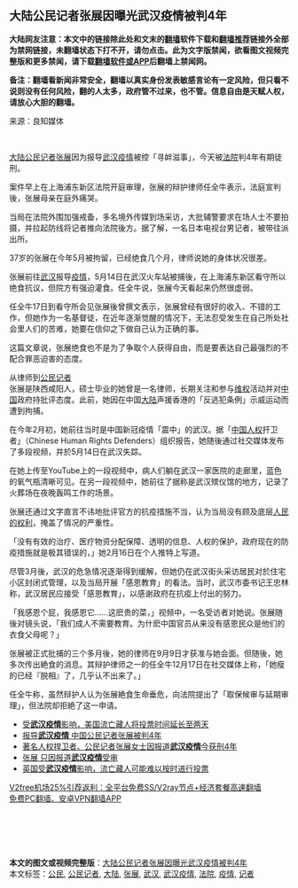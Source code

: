  <h2>大陆公民记者张展因曝光武汉疫情被判4年</h2> <p class="notice"><b>大陆网友注意：本文中的链接除此处和文末的<a href="https://github.com/bannedbook/fanqiang" >翻墙</a>软件下载和<a href="https://github.com/killgcd/justmysocks/blob/master/README.md">翻墙推荐</a>链接外全部为禁网链接，未翻墙状态下打不开，请勿点击。此为文字版禁闻，欲看图文视频完整版和更多禁闻，请下载<a href="https://github.com/bannedbook/fanqiang">翻墙软件或APP</a>后翻墙上禁闻网。</p><p>备注：翻墙看新闻非常安全，翻墙以真实身份发表敏感言论有一定风险，但只看不说则没有任何风险，翻的人太多，政府管不过来，也不管。信息自由是天赋人权，请放心大胆的翻墙。</b></p>  <div class="entry"> <p>来源：良知媒体</p> <p></br></p> <p><span class='wp_keywordlink_affiliate'><a href="https://www.bannedbook.org/" title="大陆" target="_blank">大陆</a></span><a href="https://www.bannedbook.org/bnews/tag/%e5%85%ac%e6%b0%91/" class="st_tag internal_tag" rel="tag" title="标签 公民 下的日志">公民</a><a href="https://www.bannedbook.org/bnews/tag/%E8%AE%B0%E8%80%85/" class="st_tag internal_tag" rel="tag" title="标签 记者 下的日志">记者</a><a href="https://www.bannedbook.org/bnews/tag/%e5%bc%a0%e5%b1%95/" class="st_tag internal_tag" rel="tag" title="标签 张展 下的日志">张展</a>因为报导<a href="https://www.bannedbook.org/bnews/tag/%e6%ad%a6%e6%b1%89%e7%96%ab%e6%83%85/" class="st_tag internal_tag" rel="tag" title="标签 武汉疫情 下的日志">武汉疫情</a>被控「寻衅滋事」，今天被<a href="https://www.bannedbook.org/bnews/tag/%e6%b3%95%e9%99%a2/" class="st_tag internal_tag" rel="tag" title="标签 法院 下的日志">法院</a>判4年有期徒刑。</p> <p>案件早上在上海浦东新区法院开庭审理，张展的辩护律师任全牛表示，法庭宣判後，张展母亲在庭外痛哭。</p>  <p>当局在法院外围加强戒备，多名境外传媒到场采访，大批辅警要求在场人士不要拍摄，并拉起防线将记者推向法院後方。据了解，一名日本电视台男记者，被带往派出所。</p> <p>37岁的张展在今年5月被拘留，已经绝食几个月，律师说她的身体状况很差。</p> <p>张展前往<a href="https://www.bannedbook.org/bnews/tag/%e6%ad%a6%e6%b1%89/" class="st_tag internal_tag" rel="tag" title="标签 武汉 下的日志">武汉</a>报导<a href="https://www.bannedbook.org/bnews/tag/%E7%96%AB%E6%83%85/" class="st_tag internal_tag" rel="tag" title="标签 疫情 下的日志">疫情</a>，5月14日在武汉火车站被捕後，在上海浦东新区看守所以绝食抗议，但院方有强迫灌食。任全牛说，张展今天看起来仍然很虚弱。</p> <p>任全牛17日到看守所会见张展後曾撰文表示，张展曾经有很好的收入、不错的工作，但她作为一名基督徒，在近年逐渐觉醒的情况下，无法忍受发生在自己所处社会里人们的苦难，她要在信仰之下做自己认为正确的事。</p>  <p>这篇文章说，张展绝食也不是为了争取个人获得自由，而是要表达自己最强烈的不配合罪恶迫害的态度。</p> <p>从律师到<a href="https://www.bannedbook.org/bnews/tag/%E5%85%AC%E6%B0%91%E8%AE%B0%E8%80%85/" class="st_tag internal_tag" rel="tag" title="标签 公民记者 下的日志">公民记者</a><br />张展是陕西咸阳人，硕士毕业的她曾是一名律师，长期关注和参与<span class='wp_keywordlink_affiliate'><a href="https://www.bannedbook.org/bnews/weiquan/" title="维权" target="_blank">维权</a></span>活动并对<span class='wp_keywordlink_affiliate'><a href="https://www.bannedbook.org/" title="中国" target="_blank">中国</a></span>政府持批评态度。此前，她因在中国<a href="https://www.bannedbook.org/bnews/tag/%e5%a4%a7%e9%99%86/" class="st_tag internal_tag" rel="tag" title="标签 大陆 下的日志">大陆</a>声援香港的「反逃犯条例」示威运动而遭到拘捕。</p> <p>在今年2月初，她前往当时是中国新冠疫情「震中」的武汉。据「<span class='wp_keywordlink'><a href="https://www.bannedbook.org/forum20/" title="中国人权论坛" target="_blank">中国人权</a></span>扞卫者」（Chinese Human Rights Defenders）组织报告，她随後通过社交媒体发布了多段视频，并於5月14日在武汉失踪。</p> <p>在她上传至YouTube上的一段视频中，病人们躺在武汉一家医院的走廊里，蓝色的氧气瓶清晰可见。在另一段视频中，她前往了据称是武汉殡仪馆的地方，记录了火葬场在夜晚轰鸣工作的场景。</p>  <p>张展还通过文字直言不讳地批评官方的抗疫措施不当，认为当局没有顾及底层<span class='wp_keywordlink'><a href="https://www.bannedbook.org/forum2/topic799.html" title="《人民的权利──个人自由与权利法案》" target="_blank">人民的权利</a></span>，掩盖了情况的严重性。</p> <p>「没有有效的治疗、医疗物资分配保障、透明的信息、人权的保护，政府现在的防疫措施就是极其错误的，」她2月16日在个人推特上写道。</p> <p>尽管3月後，武汉的危急情况逐渐得到缓解，但她仍在武汉街头采访居民对於住宅小区封闭式管理，以及当局开展「感恩教育」的看法。当时，武汉市委书记王忠林称，武汉居民应接受「感恩教育」，以感谢政府在抗疫上付出的努力。</p> <p>「我感恩个屁，我感恩它……这麽贵的菜，」视频中，一名受访者对她说。张展随後对镜头说，「我们成人不需要教育。为什麽中国官员从来没有感恩民众是他们的衣食父母呢？」</p>  <p>张展被正式批捕的三个多月後，她的律师在9月9日才获准与她会面。但随後，她多次传出絶食的消息。其辩护律师之一的任全牛12月17日在社交媒体上称，「她瘦的已经『脱相』了，几乎认不出来了。」</p> <p>任全牛称，虽然辩护人认为张展絶食生命垂危，向法院提出了「取保候审与延期审理」，但法院却拒絶了这一申请。</p> <ul class='op-related-articles' title='相关阅读'> <li><a href='https://www.bannedbook.org/bnews/renquan/xizang/20201228/1456539.html' target='_blank'>受<b>武汉疫情</b>影响，美国流亡藏人将投票时间延长至两天</a></li> <li><a href='https://www.bannedbook.org/bnews/cbnews/20201228/1456487.html' target='_blank'>报导<b>武汉疫情</b> 中国公民记者张展被判4年</a></li> <li><a href='https://www.bannedbook.org/bnews/weiquan/20201228/1456485.html' target='_blank'>著名人权捍卫者&#12289;公民记者张展女士因报道<b>武汉疫情</b>今获刑4年</a></li> <li><a href='https://www.bannedbook.org/bnews/baitai/20201228/1456338.html' target='_blank'>张展 只因报道<b>武汉疫情</b>受审</a></li> <li><a href='https://www.bannedbook.org/bnews/renquan/xizang/20201224/1454232.html' target='_blank'>英国受<b>武汉疫情</b>影响，流亡藏人可能难以按时进行投票</a></li> </ul> <p class="texttj"> <a href="https://www.bannedbook.org/forum23/topic22702.html" target="_blank">V2free机场25%引荐返利：全平台免费SS/V2ray节点+经济套餐高速翻墙</a><br/> <a href="https://github.com/bannedbook/fanqiang/wiki/%E7%A6%81%E9%97%BB%E7%BD%91%E5%AE%89%E5%8D%93%E7%BF%BB%E5%A2%99%E6%96%B0%E9%97%BBAPP" target="_blank">免费PC翻墙、安卓VPN翻墙APP</a></p><p></br></br><br /> </br></p><a name='sharetosocial'></a>       <div><b>本文的图文或视频完整版</b>：<a href='https://www.bannedbook.org/bnews/cbnews/20201228/1456603.html'>大陆公民记者张展因曝光武汉疫情被判4年</a></div>  </div><!--END ENTRY--> <div class="postfooter"> <div>本文标签：<a href="https://www.bannedbook.org/bnews/tag/%e5%85%ac%e6%b0%91/" rel="tag">公民</a>, <a href="https://www.bannedbook.org/bnews/tag/%E5%85%AC%E6%B0%91%E8%AE%B0%E8%80%85/" rel="tag">公民记者</a>, <a href="https://www.bannedbook.org/bnews/tag/%e5%a4%a7%e9%99%86/" rel="tag">大陆</a>, <a href="https://www.bannedbook.org/bnews/tag/%e5%bc%a0%e5%b1%95/" rel="tag">张展</a>, <a href="https://www.bannedbook.org/bnews/tag/%e6%ad%a6%e6%b1%89/" rel="tag">武汉</a>, <a href="https://www.bannedbook.org/bnews/tag/%e6%ad%a6%e6%b1%89%e7%96%ab%e6%83%85/" rel="tag">武汉疫情</a>, <a href="https://www.bannedbook.org/bnews/tag/%e6%b3%95%e9%99%a2/" rel="tag">法院</a>, <a href="https://www.bannedbook.org/bnews/tag/%E7%96%AB%E6%83%85/" rel="tag">疫情</a>, <a href="https://www.bannedbook.org/bnews/tag/%E8%AE%B0%E8%80%85/" rel="tag">记者</a></div>  </div><!--END POSTFOOTER--> 